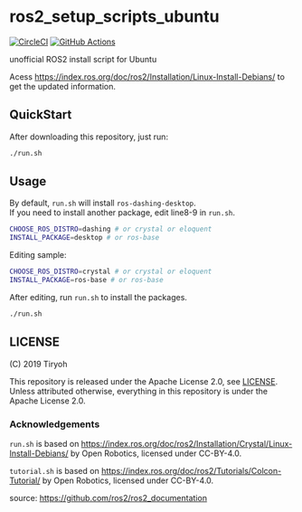 # ros2_setup_scripts_ubuntu

[![CircleCI](https://circleci.com/gh/Tiryoh/ros2_setup_scripts_ubuntu/tree/master.svg?style=svg)](https://circleci.com/gh/Tiryoh/ros2_setup_scripts_ubuntu/tree/master)
[![GitHub Actions](https://github.com/Tiryoh/ros2_setup_scripts_ubuntu/workflows/ROS2%20install%20test/badge.svg)](https://github.com/Tiryoh/ros2_setup_scripts_ubuntu/actions?query=workflow%3A%22ROS2+install+test%22)

unofficial ROS2 install script for Ubuntu

Acess https://index.ros.org/doc/ros2/Installation/Linux-Install-Debians/ to get the updated information.

## QuickStart

After downloading this repository, just run:

```sh
./run.sh
```

## Usage

By default, `run.sh` will install `ros-dashing-desktop`.   
If you need to install another package, edit line8-9 in `run.sh`.

```sh
CHOOSE_ROS_DISTRO=dashing # or crystal or eloquent
INSTALL_PACKAGE=desktop # or ros-base
```

Editing sample:
```sh
CHOOSE_ROS_DISTRO=crystal # or crystal or eloquent
INSTALL_PACKAGE=ros-base # or ros-base
```

After editing, run `run.sh` to install the packages.
```sh
./run.sh
```

## LICENSE

(C) 2019 Tiryoh

This repository is released under the Apache License 2.0, see [LICENSE](./LICENSE).  
Unless attributed otherwise, everything in this repository is under the Apache License 2.0.

### Acknowledgements

`run.sh` is based on https://index.ros.org/doc/ros2/Installation/Crystal/Linux-Install-Debians/
by Open Robotics, licensed under CC-BY-4.0.  

`tutorial.sh` is based on https://index.ros.org/doc/ros2/Tutorials/Colcon-Tutorial/
by Open Robotics, licensed under CC-BY-4.0.  

source: https://github.com/ros2/ros2_documentation
